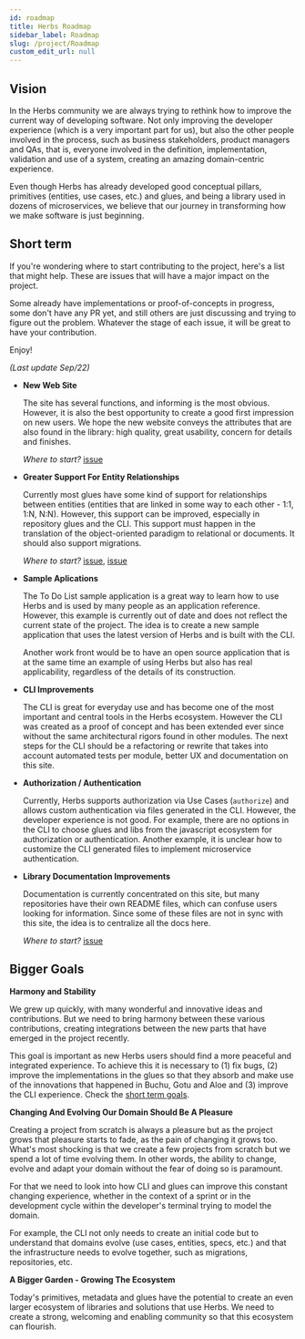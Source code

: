 ```yaml
---
id: roadmap
title: Herbs Roadmap
sidebar_label: Roadmap
slug: /project/Roadmap
custom_edit_url: null
---
```


## Vision

In the Herbs community we are always trying to rethink how to improve the current way of developing software. Not only improving the developer experience (which is a very important part for us), but also the other people involved in the process, such as business stakeholders, product managers and QAs, that is, everyone involved in the definition, implementation, validation and use of a system, creating an amazing domain-centric experience. 

Even though Herbs has already developed good conceptual pillars, primitives (entities, use cases, etc.) and glues, and being a library used in dozens of microservices, we believe that our journey in transforming how we make software is just beginning.

## Short term

If you're wondering where to start contributing to the project, here's a list that might help. These are issues that will have a major impact on the project.

Some already have implementations or proof-of-concepts in progress, some don't have any PR yet, and still others are just discussing and trying to figure out the problem. Whatever the stage of each issue, it will be great to have your contribution.

Enjoy!

*(Last update Sep/22)*

- **New Web Site**

    The site has several functions, and informing is the most obvious. However, it is also the best opportunity to create a good first impression on new users. We hope the new website conveys the attributes that are also found in the library: high quality, great usability, concern for details and finishes.

    *Where to start?* [issue](https://github.com/herbsjs/herbsjs.github.io/issues/138)

- **Greater Support For Entity Relationships**

    Currently most glues have some kind of support for relationships between entities (entities that are linked in some way to each other - 1:1, 1:N, N:N). However, this support can be improved, especially in repository glues and the CLI. This support must happen in the translation of the object-oriented paradigm to relational or documents. It should also support migrations.

    *Where to start?* [issue](https://github.com/herbsjs/herbs-cli/issues/145), [issue](https://github.com/herbsjs/herbs2knex/issues/57)

- **Sample Aplications**

    The To Do List sample application is a great way to learn how to use Herbs and is used by many people as an application reference. However, this example is currently out of date and does not reflect the current state of the project. The idea is to create a new sample application that uses the latest version of Herbs and is built with the CLI.

    Another work front would be to have an open source application that is at the same time an example of using Herbs but also has real applicability, regardless of the details of its construction.

- **CLI Improvements**

    The CLI is great for everyday use and has become one of the most important and central tools in the Herbs ecosystem. However the CLI was created as a proof of concept and has been extended ever since without the same architectural rigors found in other modules. The next steps for the CLI should be a refactoring or rewrite that takes into account automated tests per module, better UX and documentation on this site.

- **Authorization / Authentication**

    Currently, Herbs supports authorization via Use Cases (`authorize`) and allows custom authentication via files generated in the CLI. However, the developer experience is not good. For example, there are no options in the CLI to choose glues and libs from the javascript ecosystem for authorization or authentication. Another example, it is unclear how to customize the CLI generated files to implement microservice authentication.

- **Library Documentation Improvements**

    Documentation is currently concentrated on this site, but many repositories have their own README files, which can confuse users looking for information. Since some of these files are not in sync with this site, the idea is to centralize all the docs here.

    *Where to start?* [issue](https://github.com/herbsjs/herbsjs.github.io/issues/145)

## Bigger Goals

**Harmony and Stability**

We grew up quickly, with many wonderful and innovative ideas and contributions. But we need to bring harmony between these various contributions, creating integrations between the new parts that have emerged in the project recently.

This goal is important as new Herbs users should find a more peaceful and integrated experience. To achieve this it is necessary to (1) fix bugs, (2) improve the implementations in the glues so that they absorb and make use of the innovations that happened in Buchu, Gotu and Aloe and (3) improve the CLI experience. Check the [short term goals](#short-term).

**Changing And Evolving Our Domain Should Be A Pleasure**

Creating a project from scratch is always a pleasure but as the project grows that pleasure starts to fade, as the pain of changing it grows too. What's most shocking is that we create a few projects from scratch but we spend a lot of time evolving them. In other words, the ability to change, evolve and adapt your domain without the fear of doing so is paramount.

For that we need to look into how CLI and glues can improve this constant changing experience, whether in the context of a sprint or in the development cycle within the developer's terminal trying to model the domain.

For example, the CLI not only needs to create an initial code but to understand that domains evolve (use cases, entities, specs, etc.) and that the infrastructure needs to evolve together, such as migrations, repositories, etc.

**A Bigger Garden - Growing The Ecosystem**

Today's primitives, metadata and glues have the potential to create an even larger ecosystem of libraries and solutions that use Herbs. We need to create a strong, welcoming and enabling community so that this ecosystem can flourish.